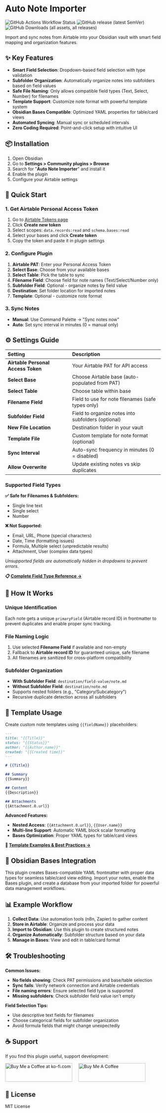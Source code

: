 # Auto Note Importer

![GitHub Actions Workflow Status](https://img.shields.io/github/actions/workflow/status/uppinote20/obsidian-auto-note-importer/release.yml?logo=github)
![GitHub release (latest SemVer)](https://img.shields.io/github/v/release/uppinote20/obsidian-auto-note-importer?sort=semver)
![GitHub Downloads (all assets, all releases)](https://img.shields.io/github/downloads/uppinote20/obsidian-auto-note-importer/total)

Import and sync notes from Airtable into your Obsidian vault with smart field mapping and organization features.

## ✨ Key Features

- **Smart Field Selection**: Dropdown-based field selection with type validation
- **Subfolder Organization**: Automatically organize notes into subfolders based on field values
- **Safe File Naming**: Only allows compatible field types (Text, Select, Number) for filenames
- **Template Support**: Customize note format with powerful template system
- **Obsidian Bases Compatible**: Optimized YAML properties for table/card views
- **Automated Syncing**: Manual sync or scheduled intervals
- **Zero Coding Required**: Point-and-click setup with intuitive UI

## 📦 Installation

1. Open Obsidian
2. Go to **Settings > Community plugins > Browse**
3. Search for "**Auto Note Importer**" and install it
4. Enable the plugin
5. Configure your Airtable settings

## 🚀 Quick Start

### 1. Get Airtable Personal Access Token

1. Go to [Airtable Tokens page](https://airtable.com/create/tokens)
2. Click **Create new token**
3. Select scopes: `data.records:read` and `schema.bases:read`
4. Select your bases and click **Create token**
5. Copy the token and paste it in plugin settings

### 2. Configure Plugin

1. **Airtable PAT**: Enter your Personal Access Token
2. **Select Base**: Choose from your available bases
3. **Select Table**: Pick the table to sync
4. **Filename Field**: Choose field for note names (Text/Select/Number only)
5. **Subfolder Field**: Optional - organize notes by field value
6. **Destination**: Set folder location for imported notes
7. **Template**: Optional - customize note format

### 3. Sync Notes

- **Manual**: Use Command Palette → "Sync notes now"
- **Auto**: Set sync interval in minutes (0 = manual only)

## ⚙️ Settings Guide

| Setting | Description |
|:---|:---|
| **Airtable Personal Access Token** | Your Airtable PAT for API access |
| **Select Base** | Choose Airtable base (auto-populated from PAT) |
| **Select Table** | Choose table within base |
| **Filename Field** | Field to use for note filenames (safe types only) |
| **Subfolder Field** | Field to organize notes into subfolders (optional) |
| **New File Location** | Destination folder in your vault |
| **Template File** | Custom template for note format (optional) |
| **Sync Interval** | Auto-sync frequency in minutes (0 = disabled) |
| **Allow Overwrite** | Update existing notes vs skip duplicates |

### Supported Field Types

**✅ Safe for Filenames & Subfolders:**
- Single line text
- Single select  
- Number

**❌ Not Supported:**
- Email, URL, Phone (special characters)
- Date, Time (formatting issues)
- Formula, Multiple select (unpredictable results)
- Attachment, User (complex data types)

*Unsupported fields are automatically hidden in dropdowns to prevent errors.*

**📋 [Complete Field Type Reference →](examples/airtable-field-types.md)**

## 🔄 How It Works

### Unique Identification
Each note gets a unique `primaryField` (Airtable record ID) in frontmatter to prevent duplicates and enable proper sync tracking.

### File Naming Logic
1. Use selected **Filename Field** if available and non-empty
2. Fallback to **Airtable record ID** for guaranteed unique, safe filename
3. All filenames are sanitized for cross-platform compatibility

### Subfolder Organization
- **With Subfolder Field**: `destination/field-value/note.md`
- **Without Subfolder Field**: `destination/note.md`
- Supports nested folders (e.g., "Category/Subcategory")
- Recursive duplicate detection across all subfolders

## 📝 Template Usage

Create custom note templates using `{{fieldName}}` placeholders:

```markdown
---
title: "{{Title}}"
status: "{{Status}}"
author: "{{Author.name}}"
created: "{{Created time}}"
---

# {{Title}}

## Summary
{{Summary}}

## Content
{{Description}}

## Attachments
{{Attachment.0.url}}
```

**Advanced Features:**
- **Nested Access**: `{{Attachment.0.url}}`, `{{User.name}}`
- **Multi-line Support**: Automatic YAML block scalar formatting
- **Bases Optimization**: Proper YAML types for table/card views

**📝 [Template Examples & Best Practices →](examples/template-examples.md)**

## 🔗 Obsidian Bases Integration

This plugin creates Bases-compatible YAML frontmatter with proper data types for seamless table/card view editing. Import your notes, enable the Bases plugin, and create a database from your imported folder for powerful data management workflows.

## 📊 Example Workflow

1. **Collect Data**: Use automation tools (n8n, Zapier) to gather content
2. **Store in Airtable**: Organize and process your data
3. **Import to Obsidian**: Use this plugin to create structured notes
4. **Organize Automatically**: Subfolder structure based on your data
5. **Manage in Bases**: View and edit in table/card format

## 🛠️ Troubleshooting

**Common Issues:**
- **No fields showing**: Check PAT permissions and base/table selection
- **Sync fails**: Verify network connection and Airtable credentials  
- **File naming errors**: Ensure selected field type is supported
- **Missing subfolders**: Check subfolder field value isn't empty

**Field Selection Tips:**
- Use descriptive text fields for filenames
- Choose categorical fields for subfolder organization
- Avoid formula fields that might change unexpectedly

## ☕ Support

If you find this plugin useful, support development:

<div style="display: flex; gap: 20px; align-items: center;">
  <a href="https://ko-fi.com/uppinote" target="_blank">
    <img src="https://storage.ko-fi.com/cdn/kofi5.png" alt="Buy Me a Coffee at ko-fi.com" style="height:60px; width:217px;">
  </a>
  <a href="https://www.buymeacoffee.com/uppinote" target="_blank">
    <img src="https://cdn.buymeacoffee.com/buttons/v2/default-yellow.png" alt="Buy Me A Coffee" style="height:60px; width:217px;">
  </a>
</div>

## 📄 License

MIT License